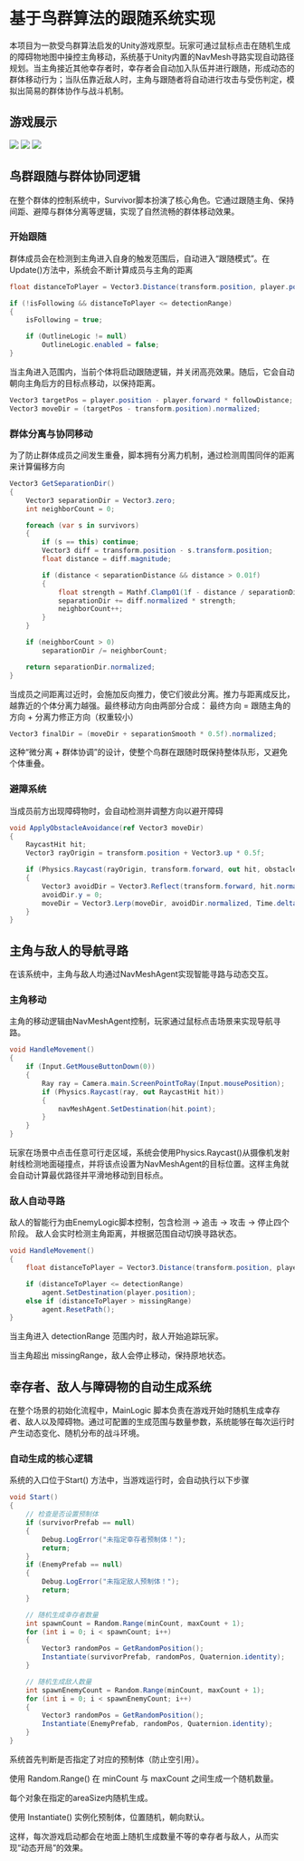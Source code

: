 # 基于鸟群算法的跟随系统实现
本项目为一款受鸟群算法启发的Unity游戏原型。玩家可通过鼠标点击在随机生成的障碍物地图中操控主角移动，系统基于Unity内置的NavMesh寻路实现自动路径规划。当主角接近其他幸存者时，幸存者会自动加入队伍并进行跟随，形成动态的群体移动行为；当队伍靠近敌人时，主角与跟随者将自动进行攻击与受伤判定，模拟出简易的群体协作与战斗机制。

## 游戏展示
![](https://github.com/Airy975/unity-Boids-Game/blob/main/image/1.png)
![](https://github.com/Airy975/unity-Boids-Game/blob/main/image/2.png)
![](https://github.com/Airy975/unity-Boids-Game/blob/main/image/3.png)

## 鸟群跟随与群体协同逻辑
在整个群体的控制系统中，Survivor脚本扮演了核心角色。它通过跟随主角、保持间距、避障与群体分离等逻辑，实现了自然流畅的群体移动效果。

### 开始跟随
群体成员会在检测到主角进入自身的触发范围后，自动进入“跟随模式”。在Update()方法中，系统会不断计算成员与主角的距离
```csharp
float distanceToPlayer = Vector3.Distance(transform.position, player.position);

if (!isFollowing && distanceToPlayer <= detectionRange)
{
    isFollowing = true;

    if (OutlineLogic != null)
        OutlineLogic.enabled = false;
}
```
当主角进入范围内，当前个体将启动跟随逻辑，并关闭高亮效果。随后，它会自动朝向主角后方的目标点移动，以保持距离。
```csharp
Vector3 targetPos = player.position - player.forward * followDistance;
Vector3 moveDir = (targetPos - transform.position).normalized;
```

### 群体分离与协同移动
为了防止群体成员之间发生重叠，脚本拥有分离力机制，通过检测周围同伴的距离来计算偏移方向
```csharp
Vector3 GetSeparationDir()
{
    Vector3 separationDir = Vector3.zero;
    int neighborCount = 0;

    foreach (var s in survivors)
    {
        if (s == this) continue;
        Vector3 diff = transform.position - s.transform.position;
        float distance = diff.magnitude;

        if (distance < separationDistance && distance > 0.01f)
        {
            float strength = Mathf.Clamp01(1f - distance / separationDistance);
            separationDir += diff.normalized * strength;
            neighborCount++;
        }
    }

    if (neighborCount > 0)
        separationDir /= neighborCount;

    return separationDir.normalized;
}
```
当成员之间距离过近时，会施加反向推力，使它们彼此分离。推力与距离成反比，越靠近的个体分离力越强。最终移动方向由两部分合成：
最终方向 = 跟随主角的方向 + 分离力修正方向（权重较小）
```csharp
Vector3 finalDir = (moveDir + separationSmooth * 0.5f).normalized;
```
这种“微分离 + 群体协调”的设计，使整个鸟群在跟随时既保持整体队形，又避免个体重叠。

### 避障系统
当成员前方出现障碍物时，会自动检测并调整方向以避开障碍
```csharp
void ApplyObstacleAvoidance(ref Vector3 moveDir)
{
    RaycastHit hit;
    Vector3 rayOrigin = transform.position + Vector3.up * 0.5f;

    if (Physics.Raycast(rayOrigin, transform.forward, out hit, obstacleAvoidDistance, obstacleLayer))
    {
        Vector3 avoidDir = Vector3.Reflect(transform.forward, hit.normal);
        avoidDir.y = 0;
        moveDir = Vector3.Lerp(moveDir, avoidDir.normalized, Time.deltaTime * avoidForce);
    }
}
```

## 主角与敌人的导航寻路
在该系统中，主角与敌人均通过NavMeshAgent实现智能寻路与动态交互。

### 主角移动
主角的移动逻辑由NavMeshAgent控制，玩家通过鼠标点击场景来实现导航寻路。
```csharp
void HandleMovement()
{
    if (Input.GetMouseButtonDown(0))
    {
        Ray ray = Camera.main.ScreenPointToRay(Input.mousePosition);
        if (Physics.Raycast(ray, out RaycastHit hit))
        {
            navMeshAgent.SetDestination(hit.point);
        }
    }
}
```
玩家在场景中点击任意可行走区域，系统会使用Physics.Raycast()从摄像机发射射线检测地面碰撞点，并将该点设置为NavMeshAgent的目标位置。这样主角就会自动计算最优路径并平滑地移动到目标点。

### 敌人自动寻路
敌人的智能行为由EnemyLogic脚本控制，包含检测 → 追击 → 攻击 → 停止四个阶段。
敌人会实时检测主角距离，并根据范围自动切换寻路状态。
```csharp
void HandleMovement()
{
    float distanceToPlayer = Vector3.Distance(transform.position, player.position);

    if (distanceToPlayer <= detectionRange)
        agent.SetDestination(player.position);
    else if (distanceToPlayer > missingRange)
        agent.ResetPath();
}
```
当主角进入 detectionRange 范围内时，敌人开始追踪玩家。

当主角超出 missingRange，敌人会停止移动，保持原地状态。

## 幸存者、敌人与障碍物的自动生成系统
在整个场景的初始化流程中，MainLogic 脚本负责在游戏开始时随机生成幸存者、敌人以及障碍物。通过可配置的生成范围与数量参数，系统能够在每次运行时产生动态变化、随机分布的战斗环境。

### 自动生成的核心逻辑
系统的入口位于Start() 方法中，当游戏运行时，会自动执行以下步骤
```csharp
void Start()
{
    // 检查是否设置预制体
    if (survivorPrefab == null)
    {
        Debug.LogError("未指定幸存者预制体！");
        return;
    }
    if (EnemyPrefab == null)
    {
        Debug.LogError("未指定敌人预制体！");
        return;
    }

    // 随机生成幸存者数量
    int spawnCount = Random.Range(minCount, maxCount + 1);
    for (int i = 0; i < spawnCount; i++)
    {
        Vector3 randomPos = GetRandomPosition();
        Instantiate(survivorPrefab, randomPos, Quaternion.identity);
    }

    // 随机生成敌人数量
    int spawnEnemyCount = Random.Range(minCount, maxCount + 1);
    for (int i = 0; i < spawnEnemyCount; i++)
    {
        Vector3 randomPos = GetRandomPosition();
        Instantiate(EnemyPrefab, randomPos, Quaternion.identity);
    }
}
```
系统首先判断是否指定了对应的预制体（防止空引用）。

使用 Random.Range() 在 minCount 与 maxCount 之间生成一个随机数量。

每个对象在指定的areaSize内随机生成。

使用 Instantiate() 实例化预制体，位置随机，朝向默认。

这样，每次游戏启动都会在地面上随机生成数量不等的幸存者与敌人，从而实现“动态开局”的效果。